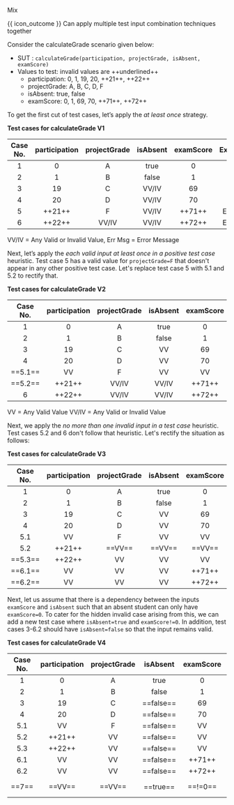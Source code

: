 <span id="title">Mix</span>

<span id="prereqs"></span>

<span id="outcomes">{{ icon_outcome }} Can apply multiple test input combination techniques together</span>

<div id="body">

Consider the calculateGrade scenario given below:

<tip-box>

* SUT : `calculateGrade(participation, projectGrade, isAbsent, examScore)`
* Values to test: invalid values are ++underlined++
  * participation: 0, 1, 19, 20, ++21++, ++22++
  * projectGrade: A, B, C, D, F
  * isAbsent: true, false
  * examScore: 0, 1, 69, 70, ++71++, ++72++

</tip-box>

To get the first cut of test cases, let’s apply the _at least once_ strategy.

<tip-box>

**Test cases for calculateGrade V1**

| Case No. | participation  | projectGrade | isAbsent    | examScore | Expected    |
| :------: | :------------: | :----------: | :---------: | :-------: | :---------: |
| 1        | 0              | A            | true        | 0         | ...         |
| 2        | 1              | B            | false       | 1         | ...         |
| 3        | 19             | C            | VV/IV       | 69        | ...         |
| 4        | 20             | D            | VV/IV       | 70        | ...         |
| 5        | ++21++         | F            | VV/IV       | ++71++    | Err Msg     |
| 6        | ++22++         | VV/IV        | VV/IV       | ++72++    | Err Msg     |

VV/IV = Any Valid or Invalid Value, Err Msg = Error Message

</tip-box>

Next, let’s apply the _each valid input at least once in a positive test case_ heuristic. Test case 5 has a valid value for `projectGrade=F` that doesn't appear in any other positive test case. Let's replace test case 5 with 5.1 and 5.2 to rectify that.

<tip-box>

**Test cases for calculateGrade V2**

| Case No. | participation  | projectGrade | isAbsent    | examScore | Expected    |
| :------: | :------------: | :----------: | :---------: | :-------: | :---------: |
| 1        | 0              | A            | true        | 0         | ...         |
| 2        | 1              | B            | false       | 1         | ...         |
| 3        | 19             | C            | VV          | 69        | ...         |
| 4        | 20             | D            | VV          | 70        | ...         |
| ==5.1==  | VV             | F            | VV          | VV        | ...         |
| ==5.2==  | ++21++         | VV/IV        | VV/IV       | ++71++    | Err Msg     |
| 6        | ++22++         | VV/IV        | VV/IV       | ++72++    | Err Msg     |

VV = Any Valid Value VV/IV = Any Valid or Invalid Value

</tip-box>

Next, we apply the _no more than one invalid input in a test case_ heuristic. Test cases 5.2 and 6 don't follow that heuristic. Let's rectify the situation as follows:

<tip-box>

**Test cases for calculateGrade V3**

| Case No. | participation  | projectGrade | isAbsent    | examScore | Expected    |
| :------: | :------------: | :----------: | :---------: | :-------: | :---------: |
| 1        | 0              | A            | true        | 0         | ...         |
| 2        | 1              | B            | false       | 1         | ...         |
| 3        | 19             | C            | VV          | 69        | ...         |
| 4        | 20             | D            | VV          | 70        | ...         |
| 5.1      | VV             | F            | VV          | VV        | ...         |
| 5.2      | ++21++         | ==VV==       | ==VV==      | ==VV==    | Err Msg     |
| ==5.3==  | ++22++         | VV           | VV          | VV        | Err Msg     |
| ==6.1==  | VV             | VV           | VV          | ++71++    | Err Msg     |
| ==6.2==  | VV             | VV           | VV          | ++72++    | Err Msg     |

</tip-box>

Next, let us assume that there is a dependency between the inputs `examScore` and `isAbsent` such that an absent student can only have `examScore=0`. To cater for the hidden invalid case arising from this, we can add a new test case where `isAbsent=true` and `examScore!=0`. In addition, test cases 3-6.2 should have `isAbsent=false` so that the input remains valid.

<tip-box>

**Test cases for calculateGrade V4**

| Case No. | participation  | projectGrade | isAbsent    | examScore | Expected    |
| :------: | :------------: | :----------: | :---------: | :-------: | :---------: |
| 1        | 0              | A            | true        | 0         | ...         |
| 2        | 1              | B            | false       | 1         | ...         |
| 3        | 19             | C            | ==false==   | 69        | ...         |
| 4        | 20             | D            | ==false==   | 70        | ...         |
| 5.1      | VV             | F            | ==false==   | VV        | ...         |
| 5.2      | ++21++         | VV           | ==false==   | VV        | Err Msg     |
| 5.3      | ++22++         | VV           | ==false==   | VV        | Err Msg     |
| 6.1      | VV             | VV           | ==false==   | ++71++    | Err Msg     |
| 6.2      | VV             | VV           | ==false==   | ++72++    | Err Msg     |
| ==7==    | ==VV==         | ==VV==       | ==true==    | ==!=0==   | ==Err Msg== |

</tip-box>

</div>

<div id="extras">
 <include src="exercisesPanel.md" boilerplate />
</div>